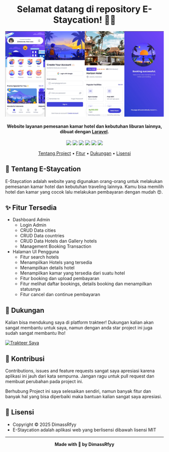 
<h1 align="center">Selamat datang di repository E-Staycation! 👋🏻</h1>

![SportCenter-Preview](https://github.com/DimassRfyy/E-Staycation/blob/main/public/assets/images/photos/preview.jpeg?raw=true)

<p></p>

<h4 align="center">Website layanan pemesanan kamar hotel dan kebutuhan liburan lainnya, dibuat dengan <a href="https://laravel.com/" target="_blank">Laravel</a>.
</h4>

<p></p>

<p align="center">
	<img src="https://img.shields.io/github/issues/DimassRfyy/E-Staycation?style=flat-square">
	<img src="https://img.shields.io/github/stars/DimassRfyy/E-Staycation?style=flat-square"> 
	<img src="https://img.shields.io/github/forks/DimassRfyy/E-Staycation?style=flat-square">
	<img src="https://img.shields.io/github/license/DimassRfyy/E-Staycation?style=flat-square">
	<img src="https://img.shields.io/badge/maintained%3F-yes-green.svg?style=flat-square">
	<img src="https://img.shields.io/github/followers/DimassRfyy.svg?style=flat-square&label=followers">
</p>

<p align="center">
  <a href="#tentang">Tentang Project</a> •
  <a href="#fitur">Fitur</a> •
  <a href="#dukungan">Dukungan</a> •
  <a href="#lisensi">Lisensi</a>
</p>

<p></p>

<h2 id="tentang">🛌 Tentang E-Staycation</h2>

E-Staycation adalah website yang digunakan orang-orang untuk melakukan pemesanan kamar hotel dan kebutuhan traveling lainnya. Kamu bisa memilih hotel dan kamar yang cocok lalu melakukan pembayaran dengan mudah 😍.

<p></p>

<h2 id="fitur">✨ Fitur Tersedia</h2>

- Dashboard Admin
  - Login Admin
  - CRUD Data cities
  - CRUD Data countries
  - CRUD Data Hotels dan Gallery hotels
  - Management Booking Transaction
- Halaman UI Pengguna
  - Fitur search hotels
  - Menampilkan Hotels yang tersedia
  - Menampilkan details hotel
  - Menampilkan kamar yang tersedia dari suatu hotel
  - Fitur booking dan upload pembayaran
  - Fitur melihat daftar bookings, details booking dan menampilkan statusnya
  - Fitur cancel dan continue pembayaran

<p></p>

<h2 id="dukungan">💌 Dukungan</h2>

Kalian bisa mendukung saya di platform trakteer! Dukungan kalian akan sangat membantu untuk saya, namun dengan anda star project ini juga sudah sangat membantu lho!

<p></p>

<a href="https://trakteer.id/dimassrfyy" target="_blank"><img id="wse-buttons-preview" src="https://cdn.trakteer.id/images/embed/trbtn-red-5.png" height="40" style="border:0px;height:40px;" alt="Trakteer Saya"></a>

<p></p>

<h2 id="kontribusi">🤝 Kontribusi</h2>

Contributions, issues and feature requests sangat saya apresiasi karena aplikasi ini jauh dari kata sempurna. Jangan ragu untuk pull request dan membuat perubahan pada project ini.

Berhubung Project ini saya selesaikan sendiri, namun banyak fitur dan banyak hal yang bisa diperbaiki maka bantuan kalian sangat saya apresiasi.

<p></p>

<h2 id="lisensi">📝 Lisensi</h2>

- Copyright © 2025 DimassRfyy
- E-Staycation adalah aplikasi web yang berlisensi dibawah lisensi MIT

---

**<p align="center">Made with 🍵 by DimassRfyy</p>**
